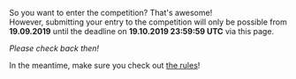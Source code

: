 <!--
.. title: Enter the Competition
.. slug: submit
.. date: 2019-09-16 22:46:24 UTC+02:00
.. tags:
.. category:
.. link:
.. description:
.. type: text
.. author: Christopher Arndt
-->

So you want to enter the competition? That's awesome!<br />
However, submitting your entry to the competition will only be possible from **19.09.2019**
until the deadline on **19.10.2019 23:59:59 UTC** via this page.

*Please check back then!*

In the meantime, make sure you check out [the rules](/rules/)!
